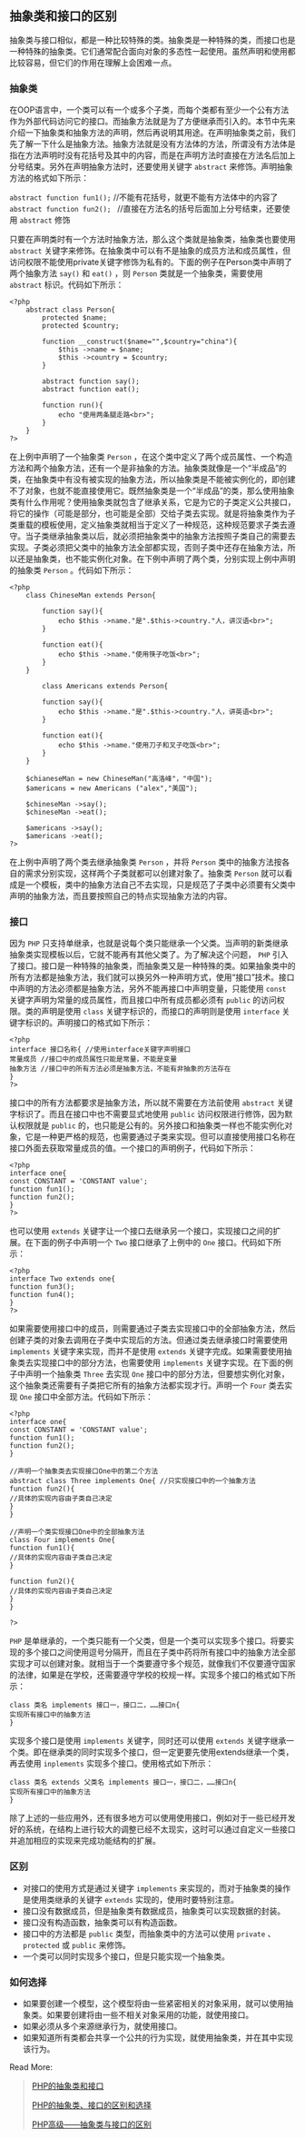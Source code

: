 ## 抽象类和接口的区别

抽象类与接口相似，都是一种比较特殊的类。抽象类是一种特殊的类，而接口也是一种特殊的抽象类。它们通常配合面向对象的多态性一起使用。虽然声明和使用都比较容易，但它们的作用在理解上会困难一点。

### 抽象类

在OOP语言中，一个类可以有一个或多个子类，而每个类都有至少一个公有方法作为外部代码访问它的接口。而抽象方法就是为了方便继承而引入的。本节中先来介绍一下抽象类和抽象方法的声明，然后再说明其用途。在声明抽象类之前，我们先了解一下什么是抽象方法。抽象方法就是没有方法体的方法，所谓没有方法体是指在方法声明时没有花括号及其中的内容，而是在声明方法时直接在方法名后加上分号结束。另外在声明抽象方法时，还要使用关键字 `abstract` 来修饰。声明抽象方法的格式如下所示：

`abstract function fun1();` //不能有花括号，就更不能有方法体中的内容了
`abstract function fun2(); ` //直接在方法名的括号后面加上分号结束，还要使用 `abstract` 修饰

只要在声明类时有一个方法时抽象方法，那么这个类就是抽象类，抽象类也要使用 `abstract` 关键字来修饰。在抽象类中可以有不是抽象的成员方法和成员属性，但访问权限不能使用private关键字修饰为私有的。下面的例子在Person类中声明了两个抽象方法 `say()` 和 `eat()` ，则 `Person` 类就是一个抽象类，需要使用 `abstract` 标识。代码如下所示：

```
<?php
    abstract class Person{
        protected $name;
        protected $country;
 
        function __construct($name="",$country="china"){
            $this ->name = $name;
            $this ->country = $country;
        }
 
        abstract function say();
        abstract function eat();
 
        function run(){
            echo "使用两条腿走路<br>";
        }
    }
?>
```

在上例中声明了一个抽象类 `Person` ，在这个类中定义了两个成员属性、一个构造方法和两个抽象方法，还有一个是非抽象的方法。抽象类就像是一个“半成品”的类，在抽象类中有没有被实现的抽象方法，所以抽象类是不能被实例化的，即创建不了对象，也就不能直接使用它。既然抽象类是一个“半成品”的类，那么使用抽象类有什么作用呢？使用抽象类就包含了继承关系，它是为它的子类定义公共接口，将它的操作（可能是部分，也可能是全部）交给子类去实现。就是将抽象类作为子类重载的模板使用，定义抽象类就相当于定义了一种规范，这种规范要求子类去遵守。当子类继承抽象类以后，就必须把抽象类中的抽象方法按照子类自己的需要去实现。子类必须把父类中的抽象方法全部都实现，否则子类中还存在抽象方法，所以还是抽象类，也不能实例化对象。在下例中声明了两个类，分别实现上例中声明的抽象类 `Person` 。代码如下所示：

```
<?php
    class ChineseMan extends Person{
 
        function say(){
            echo $this ->name."是".$this->country."人，讲汉语<br>";    
        }
 
        function eat(){
            echo $this ->name."使用筷子吃饭<br>";
        }
    }
 
        class Americans extends Person{
 
        function say(){
            echo $this ->name."是".$this->country."人，讲英语<br>";    
        }
 
        function eat(){
            echo $this ->name."使用刀子和叉子吃饭<br>";
        }
    }
 
    $chianeseMan = new ChineseMan("高洛峰"，"中国");
    $americans = new Americans ("alex","美国");
 
    $chineseMan ->say();
    $chineseMan ->eat();
 
    $americans ->say();
    $americans ->eat();
?>
```

在上例中声明了两个类去继承抽象类 `Person` ，并将 `Person` 类中的抽象方法按各自的需求分别实现，这样两个子类就都可以创建对象了。抽象类 `Person` 就可以看成是一个模板，类中的抽象方法自己不去实现，只是规范了子类中必须要有父类中声明的抽象方法，而且要按照自己的特点实现抽象方法的内容。

### 接口

因为 `PHP` 只支持单继承，也就是说每个类只能继承一个父类。当声明的新类继承抽象类实现模板以后，它就不能再有其他父类了。为了解决这个问题， `PHP` 引入了接口。接口是一种特殊的抽象类，而抽象类又是一种特殊的类。如果抽象类中的所有方法都是抽象方法，我们就可以换另外一种声明方式，使用“接口”技术。接口中声明的方法必须都是抽象方法，另外不能再接口中声明变量，只能使用 `const` 关键字声明为常量的成员属性，而且接口中所有成员都必须有 `public` 的访问权限。类的声明是使用 `class` 关键字标识的，而接口的声明则是使用 `interface` 关键字标识的。声明接口的格式如下所示：

```
<?php
interface 接口名称{ //使用interface关键字声明接口
常量成员 //接口中的成员属性只能是常量，不能是变量
抽象方法 //接口中的所有方法必须是抽象方法，不能有非抽象的方法存在
}
?>
```

接口中的所有方法都要求是抽象方法，所以就不需要在方法前使用 `abstract` 关键字标识了。而且在接口中也不需要显式地使用 `public` 访问权限进行修饰，因为默认权限就是 `public` 的，也只能是公有的。另外接口和抽象类一样也不能实例化对象，它是一种更严格的规范，也需要通过子类来实现。但可以直接使用接口名称在接口外面去获取常量成员的值。一个接口的声明例子，代码如下所示：

```
<?php
interface one{
const CONSTANT = 'CONSTANT value';
function fun1();
function fun2();
}
?>
```

也可以使用 `extends` 关键字让一个接口去继承另一个接口，实现接口之间的扩展。在下面的例子中声明一个 `Two` 接口继承了上例中的 `One` 接口。代码如下所示：

```
<?php
interface Two extends one{
function fun3();
function fun4();
}
?>
```

如果需要使用接口中的成员，则需要通过子类去实现接口中的全部抽象方法，然后创建子类的对象去调用在子类中实现后的方法。但通过类去继承接口时需要使用 `implements` 关键字来实现，而并不是使用 `extends` 关键字完成。如果需要使用抽象类去实现接口中的部分方法，也需要使用 `implements` 关键字实现。在下面的例子中声明一个抽象类 `Three` 去实现 `One` 接口中的部分方法，但要想实例化对象，这个抽象类还需要有子类把它所有的抽象方法都实现才行。声明一个 `Four` 类去实现 `One` 接口中全部方法。代码如下所示：

```
<?php
interface one{
const CONSTANT = 'CONSTANT value';
function fun1();
function fun2();
}
 
//声明一个抽象类去实现接口One中的第二个方法
abstract class Three implements One{ //只实现接口中的一个抽象方法
function fun2(){
//具体的实现内容由子类自己决定
}
}
 
//声明一个类实现接口One中的全部抽象方法
class Four implements One{
function fun1(){
//具体的实现内容由子类自己决定
}
 
function fun2(){
//具体的实现内容由子类自己决定
}
}
 
?>
```

`PHP` 是单继承的，一个类只能有一个父类，但是一个类可以实现多个接口。将要实现的多个接口之间使用逗号分隔开，而且在子类中药将所有接口中的抽象方法全部实现才可以创建对象。就相当于一个类要遵守多个规范，就像我们不仅要遵守国家的法律，如果是在学校，还需要遵守学校的校规一样。实现多个接口的格式如下所示：

```
class 类名 implements 接口一，接口二，……接口n{
实现所有接口中的抽象方法
}

```

实现多个接口是使用 `implements` 关键字，同时还可以使用 `extends` 关键字继承一个类。即在继承类的同时实现多个接口，但一定更要先使用extends继承一个类，再去使用 `inplements` 实现多个接口。使用格式如下所示：

```
class 类名 extends 父类名 implements 接口一，接口二，……接口n{
实现所有接口中的抽象方法
}
```

除了上述的一些应用外，还有很多地方可以使用使用接口，例如对于一些已经开发好的系统，在结构上进行较大的调整已经不太现实，这时可以通过自定义一些接口并追加相应的实现来完成功能结构的扩展。

### 区别

- 对接口的使用方式是通过关键字 `implements` 来实现的，而对于抽象类的操作是使用类继承的关键字 `extends` 实现的，使用时要特别注意。
- 接口没有数据成员，但是抽象类有数据成员，抽象类可以实现数据的封装。
- 接口没有构造函数，抽象类可以有构造函数。
- 接口中的方法都是 `public` 类型，而抽象类中的方法可以使用 `private` 、 `protected` 或 `public` 来修饰。
- 一个类可以同时实现多个接口，但是只能实现一个抽象类。

### 如何选择

- 如果要创建一个模型，这个模型将由一些紧密相关的对象采用，就可以使用抽象类。如果要创建将由一些不相关对象采用的功能，就使用接口。
- 如果必须从多个来源继承行为，就使用接口。
- 如果知道所有类都会共享一个公共的行为实现，就使用抽象类，并在其中实现该行为。



Read More:

> [PHP的抽象类和接口](http://www.cnblogs.com/ncong/p/3901173.html)  
>
> [PHP的抽象类、接口的区别和选择](http://blog.csdn.net/fanteathy/article/details/7309966)  
>
> [PHP高级——抽象类与接口的区别](http://www.cnblogs.com/picaso/archive/2012/10/05/2711865.html) 